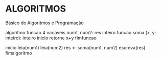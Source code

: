 # ALGORITMOS
Básico de Algoritmos e Programação

algoritmo funcao 4
variaveis
  num1, num2: res inteiro
  funcao soma (x, y: inteiro): inteiro
inicio
  retorne x+y
fimfuncao

inicio
  leia(num1)
  leia(num2)
  res <- soma(num1, num2)
  escreva(res)
fimalgoritmo
